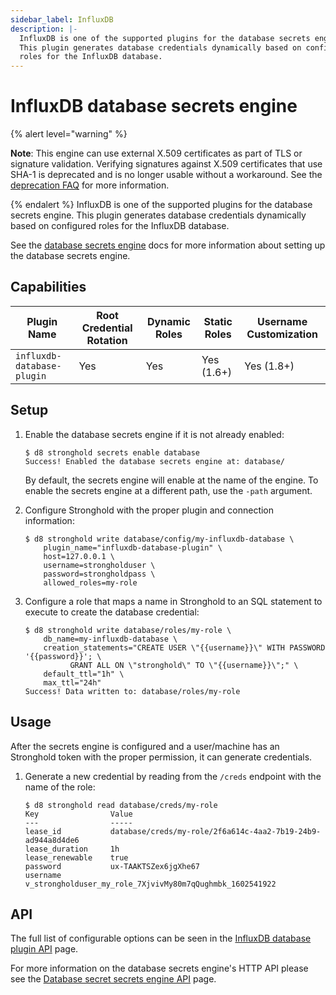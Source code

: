 ```yaml
---
sidebar_label: InfluxDB
description: |-
  InfluxDB is one of the supported plugins for the database secrets engine.
  This plugin generates database credentials dynamically based on configured
  roles for the InfluxDB database.
---
```


# InfluxDB database secrets engine

{% alert level="warning" %}

**Note**: This engine can use external X.509 certificates as part of TLS or signature validation.
   Verifying signatures against X.509 certificates that use SHA-1 is deprecated and is no longer
   usable without a workaround. See the
   [deprecation FAQ](/docs/deprecation/faq#q-what-is-the-impact-of-removing-support-for-x-509-certificates-with-signatures-that-use-sha-1)
   for more information.

{% endalert %}
InfluxDB is one of the supported plugins for the database secrets engine. This
plugin generates database credentials dynamically based on configured roles for
the InfluxDB database.

See the [database secrets engine](/docs/secrets/databases) docs for
more information about setting up the database secrets engine.

## Capabilities

| Plugin Name                | Root Credential Rotation | Dynamic Roles | Static Roles | Username Customization |
| -------------------------- | ------------------------ | ------------- | ------------ | ---------------------- |
| `influxdb-database-plugin` | Yes                      | Yes           | Yes (1.6+)   | Yes (1.8+)             |

## Setup

1.  Enable the database secrets engine if it is not already enabled:

    ```text
    $ d8 stronghold secrets enable database
    Success! Enabled the database secrets engine at: database/
    ```

    By default, the secrets engine will enable at the name of the engine. To
    enable the secrets engine at a different path, use the `-path` argument.

1.  Configure Stronghold with the proper plugin and connection information:

    ```text
    $ d8 stronghold write database/config/my-influxdb-database \
        plugin_name="influxdb-database-plugin" \
        host=127.0.0.1 \
        username=strongholduser \
        password=strongholdpass \
        allowed_roles=my-role
    ```

1.  Configure a role that maps a name in Stronghold to an SQL statement to execute to
    create the database credential:

    ```text
    $ d8 stronghold write database/roles/my-role \
        db_name=my-influxdb-database \
        creation_statements="CREATE USER \"{{username}}\" WITH PASSWORD '{{password}}'; \
              GRANT ALL ON \"stronghold\" TO \"{{username}}\";" \
        default_ttl="1h" \
        max_ttl="24h"
    Success! Data written to: database/roles/my-role
    ```

## Usage

After the secrets engine is configured and a user/machine has an Stronghold token with
the proper permission, it can generate credentials.

1.  Generate a new credential by reading from the `/creds` endpoint with the name
    of the role:

    ```text
    $ d8 stronghold read database/creds/my-role
    Key                Value
    ---                -----
    lease_id           database/creds/my-role/2f6a614c-4aa2-7b19-24b9-ad944a8d4de6
    lease_duration     1h
    lease_renewable    true
    password           ux-TAAKTSZex6jgXhe67
    username           v_strongholduser_my_role_7XjvivMy80m7qQughmbk_1602541922
    ```

## API

The full list of configurable options can be seen in the [InfluxDB database
plugin API](/api-docs/secret/databases/influxdb) page.

For more information on the database secrets engine's HTTP API please see the [Database secret
secrets engine API](/api-docs/secret/databases) page.
